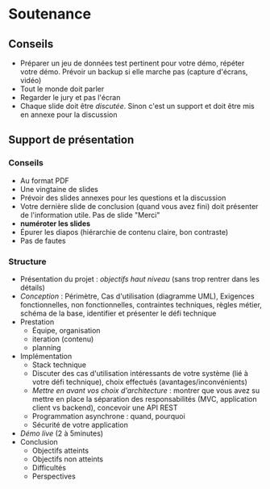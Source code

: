# Soutenance

## Conseils

- Préparer un jeu de données test pertinent pour votre démo, répéter votre démo. Prévoir un backup si elle marche pas (capture d'écrans, vidéo)
- Tout le monde doit parler
- Regarder le jury et pas l'écran
- Chaque slide doit être *discutée*. Sinon c'est un support et doit être mis en annexe pour la discussion

## Support de présentation

### Conseils

- Au format PDF
- Une vingtaine de slides
- Prévoir des slides annexes pour les questions et la discussion
- Votre dernière slide de conclusion (quand vous avez fini) doit présenter de l'information utile. Pas de slide "Merci"
- **numéroter les slides**
- Épurer les diapos (hiérarchie de contenu claire, bon contraste)
- Pas de fautes

### Structure

- Présentation du projet : *objectifs haut niveau* (sans trop rentrer dans les détails)
- *Conception* : Périmètre, Cas d'utilisation (diagramme UML), Exigences fonctionnelles, non fonctionnelles, contraintes techniques, règles métier, schéma de la base, identifier et présenter le défi technique
- Prestation
  - Équipe, organisation
  - iteration (contenu)
  - planning
- Implémentation
  - Stack technique
  - Discuter des cas d'utilisation intéressants de votre système (lié à votre défi technique), choix effectués (avantages/inconvénients)
  - *Mettre en avant vos choix d'architecture* : montrer que vous avez su mettre en place la séparation des responsabilités (MVC, application client vs backend),  concevoir une API REST
  - Programmation asynchrone : quand, pourquoi
  - Sécurité de votre application
- *Démo live* (2 à 5minutes)
- Conclusion
  - Objectifs atteints
  - Objectifs non atteints
  - Difficultés
  - Perspectives